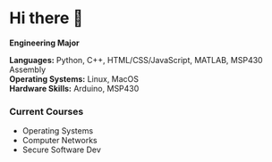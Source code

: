 # Hi there 👋
**Engineering Major**

**Languages:** Python, C++, HTML/CSS/JavaScript, MATLAB, MSP430 Assembly    
**Operating Systems:** Linux, MacOS  
**Hardware Skills:** Arduino, MSP430  

### Current Courses
- Operating Systems 
- Computer Networks  
- Secure Software Dev  
